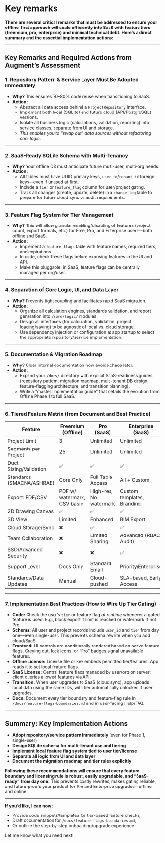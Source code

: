 # Key remarks

**There are several critical remarks that must be addressed to ensure your offline-first approach will scale efficiently into SaaS with feature tiers (freemium, pro, enterprise) and minimal technical debt. Here’s a direct summary and the essential implementation actions:**

---

## **Key Remarks and Required Actions from Augment’s Assessment**

### 1. **Repository Pattern & Service Layer Must Be Adopted Immediately**

- **Why?** This ensures 70–80% code reuse when transitioning to SaaS.
- **Action:**
    - Abstract all data access behind a `ProjectRepository` interface.
    - Implement both local (SQLite) and future cloud (API/PostgreSQL) versions.
    - Isolate all business logic (calculations, validation, reporting) into service classes, separate from UI and storage.
    - *This enables you to “swap out” data sources without refactoring core logic.*

---

### 2. **SaaS-Ready SQLite Schema with Multi-Tenancy**

- **Why?** Your offline DB must anticipate future multi-user, multi-org needs.
- **Action:**
    - All tables must have UUID primary keys, `user_id`/`tenant_id` foreign keys—even if unused at first.
    - Include a `tier` or `feature_flag` column for user/project gating.
    - Track all changes (create, update, delete) in a `change_log` table to prepare for future cloud sync or audit requirements.

---

### 3. **Feature Flag System for Tier Management**

- **Why?** This will allow granular enabling/disabling of features (project count, export formats, etc.) for Free, Pro, and Enterprise users—both offline and SaaS.
- **Action:**
    - Implement a `feature_flags` table with feature names, required tiers, and expirations.
    - In code, check these flags before exposing features in the UI and API.
    - Make this pluggable: in SaaS, feature flags can be centrally managed per org/user.

---

### 4. **Separation of Core Logic, UI, and Data Layer**

- **Why?** Prevents tight coupling and facilitates rapid SaaS migration.
- **Action:**
    - Organize all calculation engines, standards validation, and report generation into `/core/logic/` modules.
    - Design all interfaces (for calculation, validation, project loading/saving) to be agnostic of local vs. cloud storage.
    - Use dependency injection or configuration at app startup to select the appropriate repository/service implementation.

---

### 5. **Documentation & Migration Roadmap**

- **Why?** Clear internal documentation now avoids chaos later.
- **Action:**
    - Expand your `/docs/` directory with explicit SaaS-readiness guides (repository pattern, migration roadmap, multi-tenant DB design, feature-flagging architecture, and transition planning).
    - Write a “master implementation guide” that details the evolution from Offline Phase 1 to full SaaS.

---

### 6. **Tiered Feature Matrix (from Document and Best Practice)**

| **Feature** | **Freemium (Offline)** | **Pro (SaaS)** | **Enterprise (SaaS)** |
| --- | --- | --- | --- |
| Project Limit | 3 | Unlimited | Unlimited |
| Segments per Project | 25 | Unlimited | Unlimited |
| Duct Sizing/Validation | ✅ | ✅ | ✅ |
| Standards (SMACNA/ASHRAE) | Core Only | Full Table Access | All + Custom |
| Export: PDF/CSV | PDF w/ watermark, CSV basic | High-res, No watermark | Custom templates, Branding |
| 2D Drawing Canvas | ✅ | ✅ | ✅ |
| 3D View | Limited | Enhanced | BIM Export |
| Cloud Storage/Sync | ❌ | ✅ | ✅ |
| Team Collaboration | ❌ | Limited Sharing | Advanced (RBAC, Audit) |
| SSO/Advanced Security | ❌ | ❌ | ✅ |
| Support Level | Docs Only | Standard Email | Priority/Enterprise |
| Standards/Data Updates | Manual | Cloud-pushed | SLA-based, Early Access |

---

### 7. **Implementation Best Practices (How to Wire Up Tier Gating)**

- **Code:** Check the user’s `tier` or feature flag *at runtime* whenever a gated feature is used. E.g., block export if limit is reached or watermark if not Pro.
- **Schema:** All user and project records include `user_id` and `tier` from day one—even single-user. This prevents schema rewrite when you add cloud/SaaS.
- **Frontend:** UI controls are conditionally rendered based on active feature flags. Greying out, lock icons, or “Pro” badges signal unavailable features.
- **Offline License:** License file or key embeds permitted tier/features. App reads it to set local feature flags.
- **SaaS License:** Central feature flags managed by user/org on server; client queries allowed features via API.
- **Transition:** When user upgrades to SaaS (cloud sync), app uploads local data using the same IDs, with tier automatically unlocked if user upgrades.
- **Docs:** Document every tier boundary and feature-flag rule in `/docs/feature-flags-boundaries.md` and in user-facing Help/FAQ.

---

## **Summary: Key Implementation Actions**

- **Adopt repository/service pattern immediately** (even for Phase 1, single-user)
- **Design SQLite schema for multi-tenant use and tiering**
- **Implement local feature flag system tied to user tier/license**
- **Separate all logic from UI and data layer**
- **Document the migration roadmap and tier rules explicitly**

**Following these recommendations will ensure that every feature boundary and licensing rule is robust, easily upgradable, and “SaaS-ready” from day one.** This prevents costly rewrites, makes gating reliable, and future-proofs your product for Pro and Enterprise upgrades—offline and online.

---

**If you’d like, I can now:**

- Provide code snippets/templates for tier-based feature checks,
- Draft documentation for `/docs/feature-flags-boundaries.md`,
- Or outline the step-by-step onboarding/upgrade experience.

Let me know what you need next!